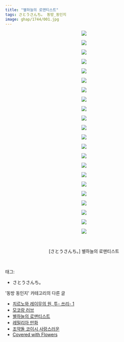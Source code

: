 ```yaml
---
title: "별하늘의 로맨티스트"
tags: さとうさんち。 동방_동인지
image: ghap/1744/001.jpg
---
```

<div class="article">
<p style="text-align: center; clear: none; float: none;"><img src="{{ site.nasurl }}/ghap/1744/001.jpg"/></p>
<p style="text-align: center; clear: none; float: none;"><img src="{{ site.nasurl }}/ghap/1744/002.jpg"/></p>
<p style="text-align: center; clear: none; float: none;"><img src="{{ site.nasurl }}/ghap/1744/003.jpg"/></p>
<p style="text-align: center; clear: none; float: none;"><img src="{{ site.nasurl }}/ghap/1744/004.jpg"/></p>
<p style="text-align: center; clear: none; float: none;"><img src="{{ site.nasurl }}/ghap/1744/005.jpg"/></p>
<p style="text-align: center; clear: none; float: none;"><img src="{{ site.nasurl }}/ghap/1744/006.jpg"/></p>
<p style="text-align: center; clear: none; float: none;"><img src="{{ site.nasurl }}/ghap/1744/007.jpg"/></p>
<p style="text-align: center; clear: none; float: none;"><img src="{{ site.nasurl }}/ghap/1744/008.jpg"/></p>
<p style="text-align: center; clear: none; float: none;"><img src="{{ site.nasurl }}/ghap/1744/009.jpg"/></p>
<p style="text-align: center; clear: none; float: none;"><img src="{{ site.nasurl }}/ghap/1744/010.jpg"/></p>
<p style="text-align: center; clear: none; float: none;"><img src="{{ site.nasurl }}/ghap/1744/011.jpg"/></p>
<p style="text-align: center; clear: none; float: none;"><img src="{{ site.nasurl }}/ghap/1744/012.jpg"/></p>
<p style="text-align: center; clear: none; float: none;"><img src="{{ site.nasurl }}/ghap/1744/013.jpg"/></p>
<p style="text-align: center; clear: none; float: none;"><img src="{{ site.nasurl }}/ghap/1744/014.jpg"/></p>
<p style="text-align: center; clear: none; float: none;"><img src="{{ site.nasurl }}/ghap/1744/015.jpg"/></p>
<p style="text-align: center; clear: none; float: none;"><img src="{{ site.nasurl }}/ghap/1744/016.jpg"/></p>
<p style="text-align: center; clear: none; float: none;"><img src="{{ site.nasurl }}/ghap/1744/017.jpg"/></p>
<p style="text-align: center; clear: none; float: none;"><img src="{{ site.nasurl }}/ghap/1744/018.jpg"/></p>
<p style="text-align: center; clear: none; float: none;"><img src="{{ site.nasurl }}/ghap/1744/019.jpg"/></p>
<p style="text-align: center; clear: none; float: none;"><img src="{{ site.nasurl }}/ghap/1744/020.jpg"/></p>
<p style="text-align: center; clear: none; float: none;"><img src="{{ site.nasurl }}/ghap/1744/021.jpg"/></p>
<p style="text-align: center; clear: none; float: none;"><img src="{{ site.nasurl }}/ghap/1744/022.jpg"/></p>
<p style="text-align: center; clear: none; float: none;"><br/></p>
<p style="text-align: center; clear: none; float: none;">[さとうさんち。] 별하늘의 로맨티스트</p>
<p><br/></p>
</div><div class="tagTrail">
<p>태그: </p>
<ul>
<li>さとうさんち。</li>
</ul>
</div><div class="another">
<p>'동방 동인지' 카테고리의 다른 글</p>
<ul>
<li><a href="/2016-08-21-ghap_1748">치르노와 레이무의 원, 투- 쓰리- 1</a></li>
<li><a href="/2016-08-21-ghap_1746">모코랑 러브</a></li>
<li><a href="/2016-08-21-ghap_1744">별하늘의 로맨티스트</a></li>
<li><a href="/2016-08-21-ghap_1742">레밀리아 만화</a></li>
<li><a href="/2016-08-21-ghap_1741">조약돌 코이시 사랑스러운</a></li>
<li><a href="/2016-08-21-ghap_1739">Covered with Flowers</a></li>
</ul>
</div><div class="cb_module cb_fluid">
<div class="cb_wrt cb_profile">
</div><!-- commentList close -->
</div>
<br/>
<p id="refer"></p>
<br/>
